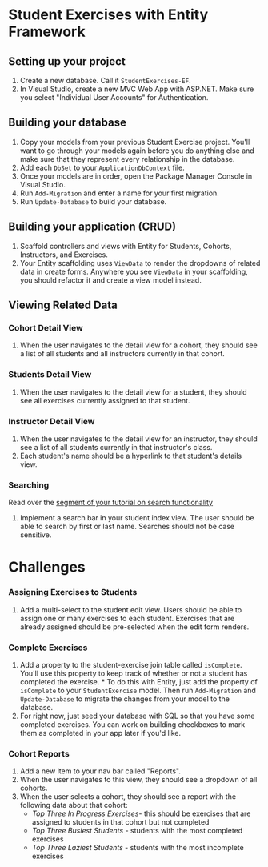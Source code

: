 # Student Exercises with Entity Framework


## Setting up your project
1. Create a new database. Call it `StudentExercises-EF`.
1. In Visual Studio, create a new MVC Web App with ASP.NET. Make sure you select "Individual User Accounts" for Authentication.

## Building your database
1. Copy your models from your previous Student Exercise project. You'll want to go through your models again before you do anything else and make sure that they represent every relationship in the database.
1. Add each `DbSet` to your `ApplicationDbContext` file.
1. Once your models are in order, open the Package Manager Console in Visual Studio.
1. Run `Add-Migration` and enter a name for your first migration.
1. Run `Update-Database` to build your database.

## Building your application (CRUD)
1. Scaffold controllers and views with Entity for Students, Cohorts, Instructors, and Exercises.
1. Your Entity scaffolding uses `ViewData` to render the dropdowns of related data in create forms. Anywhere you see `ViewData` in your scaffolding, you should refactor it and create a view model instead.

## Viewing Related Data
### Cohort Detail View
1. When the user navigates to the detail view for a cohort, they should see a list of all students and all instructors currently in that cohort.

### Students Detail View
1. When the user navigates to the detail view for a student, they should see all exercises currently assigned to that student.

### Instructor Detail View
1. When the user navigates to the detail view for an instructor, they should see a list of all students currently in that instructor's class.
1. Each student's name should be a hyperlink to that student's details view.

### Searching
Read over the [segment of your tutorial on search functionality](https://docs.microsoft.com/en-us/aspnet/core/data/ef-mvc/sort-filter-page?view=aspnetcore-2.2)
1. Implement a search bar in your student index view. The user should be able to search by first or last name. Searches should not be case sensitive.

# Challenges

### Assigning Exercises to Students
1. Add a multi-select to the student edit view. Users should be able to assign one or many exercises to each student. Exercises that are already assigned should be pre-selected when the edit form renders.


### Complete Exercises
1. Add a property to the student-exercise join table called `isComplete`. You'll use this property to keep track of whether or not a student has completed the exercise.
        * To do this with Entity, just add the property of `isComplete` to your `StudentExercise` model. Then run `Add-Migration` and `Update-Database` to migrate the changes from your model to the database.
1. For right now, just seed your database with SQL so that you have some completed exercises. You can work on building checkboxes to mark them as completed in your app later if you'd like.


### Cohort Reports
1. Add a new item to your nav bar called "Reports".
1. When the user navigates to this view, they should see a dropdown of all cohorts.
1. When the user selects a cohort, they should see a report with the following data about that cohort:
    - *Top Three In Progress Exercises*- this should be exercises that are assigned to students in that cohort but not completed
     - *Top Three Busiest Students* - students with the most completed exercises
    - *Top Three Laziest Students* - students with the most incomplete exercises
